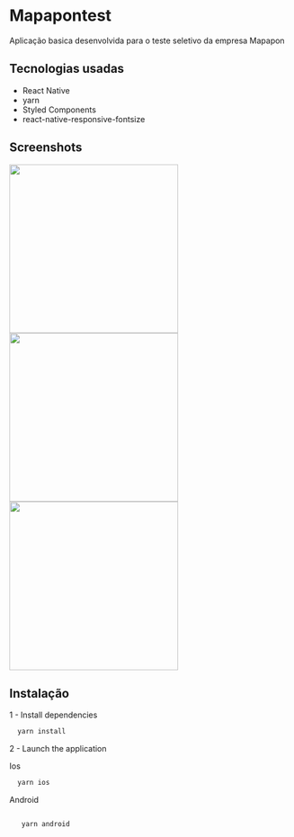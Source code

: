 # Mapapontest
Aplicação basica desenvolvida para o teste seletivo da empresa Mapapon



## Tecnologias usadas

- React Native
- yarn
- Styled Components
- react-native-responsive-fontsize


## Screenshots

<img src="https://github.com/cesarmenchao/mapapontest/assets/83882868/af5b4f77-286d-4bc5-9609-be57ddc9648b" width="300">
<img src="https://github.com/cesarmenchao/mapapontest/assets/83882868/cbe617a5-9787-4783-9825-678fde28cc22" width="300">
<img src="https://github.com/cesarmenchao/mapapontest/assets/83882868/8d30c813-d52b-4f1b-8408-95f439cd9923.png" width="300">




## Instalação

1 - Install dependencies

```bash
  yarn install
```

2 - Launch the application

Ios
```bash
  yarn ios

```
Android


```bash

   yarn android
```
